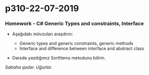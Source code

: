 # p310-22-07-2019

### Homework - C# Generic Types and constraints, Interface
- Aşağıdakı mövzuları araşdırın:
  - Generic types and generic constraints, generic methods
  - İnterface and difference between interface and abstract class

- Dərsdə yazdığımız SortItems<T> metodunu bitirin.

*Sabaha qədər. Uğurlar.*
  
